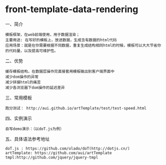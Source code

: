 # front-template-data-rendering

一、简介

    模板框架，在web前端使用，用于数据渲染；
    主要用途: 在写好的模板上，放进数据，生成含有数据的html代码
    应用场景：就是在你需要根据不同数据，重复生成结构相同html的时候，模板可以大大节省你的代码量，以及提高可维护性。
    
二、优势

    缓存模板结构，在数据层操作完直接套用模板输出到客户端界面中
    减少dom操作的异常
    减少拼接html的痛苦
    减少各浏览器下dom操作的延迟差异
    
三、常用模板

    跑分测试： http://aui.github.io/artTemplate/test/test-speed.html
    
四、实例演示

    自写demo演示：（以doT.js为例）
    
五、具体语法参考地址  

    doT.js : https://github.com/olado/doT(http://dotjs.cn/)
    artTemplate: https://github.com/aui/artTemplate
    tmpl:http://github.com/jquery/jquery-tmpl
